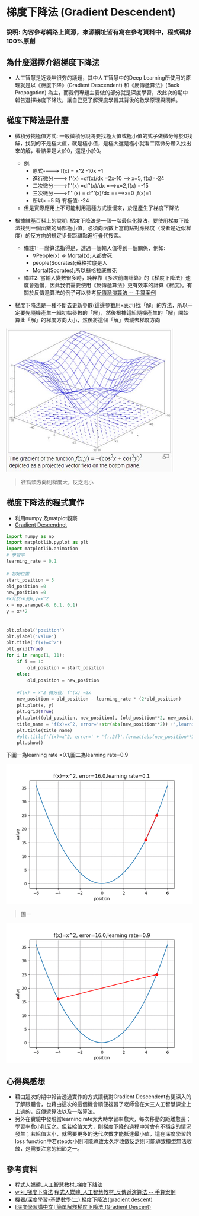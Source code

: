 # 梯度下降法 (Gradient Descendent)
### 說明: 內容參考網路上資源，來源網址皆有寫在參考資料中，程式碼非100%原創

## 為什麼選擇介紹梯度下降法 

* 人工智慧是近幾年很夯的議題，其中人工智慧中的Deep Learning所使用的原理就是以《梯度下降》(Gradient Descendent) 和《反傳遞算法》(Back Propagation) 為主，而我們專題主要做的部分就是深度學習，故此次的期中報告選擇梯度下降法，讓自己更了解深度學習其背後的數學原理與關係。

## 梯度下降法是什麼
* 微積分找極值方式: 一般微積分說將要找極大值或極小值的式子做微分等於0找解，找到的不是極大值，就是極小值，是極大還是極小就看二階微分帶入找出來的解，看結果是大於0，還是小於0。
    * 例:
        * 原式----> f(x) = x^2 -10x +1
        * 進行微分---> f'(x) =df(x)/dx =2x-10 ==> x=5, f(x)=-24
        * 二次微分--->f''(x) =df'(x)/dx ===>x=2,f(x) =-15
        * 三次微分--->f'''(x) = df''(x)/dx ====>x=0 ,f(x)=1
        * 所以x =5 時 有極值: -24
    * 但是實際應用上不可能利用這種方式慢慢來，於是產生了梯度下降法
    
* 根據維基百科上的說明: 梯度下降法是一個一階最佳化算法，要使用梯度下降法找到一個函數的局部極小值，必須向函數上當前點對應梯度（或者是近似梯度）的反方向的規定步長距離點進行疊代搜索。
    * 備註1: 一階算法指得是，透過一個輸入值得到一個關係，例如:
        * ∀People(x) => Mortal(x);人都會死
        * people(Socrates);蘇格拉底是人
        * Mortal(Socrates);所以蘇格拉底會死
    * 備註2: 當輸入變數很多時，純粹靠《多次前向計算》的《梯度下降法》速度會過慢，因此我們需要使用《反傳遞算法》更有效率的計算《梯度》。有關於反傳遞算法的例子可以參考[反傳遞演算法 -- 手算案例](https://programmermedia.org/root/%E9%99%B3%E9%8D%BE%E8%AA%A0/%E8%AA%B2%E7%A8%8B/%E4%BA%BA%E5%B7%A5%E6%99%BA%E6%85%A7/07-neural/03-net/%E5%8F%8D%E5%82%B3%E9%81%9E%E6%BC%94%E7%AE%97%E6%B3%95%E6%89%8B%E7%AE%97%E6%A1%88%E4%BE%8B.md)

* 梯度下降法是一種不斷去更新參數(這邊參數用x表示)找「解」的方法，所以一定要先隨機產生一組初始參數的「解」，然後根據這組隨機產生的「解」開始算此「解」的梯度方向大小，然後將這個「解」去減去梯度方向


![梯度圖片](https://github.com/cycyucheng1010/sa110a/blob/master/mid_tern/img/img1.jpg)
>往箭頭方向則梯度大，反之則小

## 梯度下降法的程式實作
* 利用numpy 及matplot觀察
* [Gradient Descendnet](/code/gd2.py)
``` python
import numpy as np
import matplotlib.pyplot as plt
import matplotlib.animation
# 學習率
learning_rate = 0.1

# 初始位置
start_position = 5
old_position =0
new_position =0
#x介於-6到6,y=x^2
x = np.arange(-6, 6.1, 0.1)
y = x**2


plt.xlabel('position')
plt.ylabel('value')
plt.title('f(x)=x^2')
plt.grid(True)
for i in range(1, 11):
    if i == 1:
        old_position = start_position
    else:
        old_position = new_position
    
    #f(x) = x^2 微分後: f'(x) =2x
    new_position = old_position - learning_rate * (2*old_position)
    plt.plot(x, y)
    plt.grid(True)
    plt.plot((old_position, new_position), (old_position**2, new_position**2), 'ro-')
    title_name = 'f(x)=x^2, error='+str(abs(new_position**2)) +',learning rate='+str(learning_rate)
    plt.title(title_name)
    #plt.title('f(x)=x^2, error=' + '{:.2f}'.format(abs(new_position**2)) +',learning rate='+'{:2.f}'.format(learning_rate))
    plt.show()
```
下圖一為learning rate =0.1,圖二為learning rate=0.9

![learning rate =0.1](img/output_ema4yj.gif)
>圖一

![learning rate =0.9](img/Webp.net-gifmaker.gif)

## 心得與感想
* 藉由這次的期中報告透過實作的方式讓我對Gradient Descendent有更深入的了解跟體會，也藉由這次的這個機會順便複習了老師曾在大三人工智慧課堂上上過的，反傳遞算法以及一階算法。
* 另外在實驗中發現當learning rate太大時學習率愈大，每次移動的距離愈長；學習率愈小則反之。但若給值太大，則梯度下降的過程中常會有不穩定的情況發生；若給值太小，就需要更多的迭代次數才能抵達最小值，這在深度學習的loss function中若step太小則可能導致太久才收斂反之則可能導致模型無法收斂，是需要注意的細節之一。


## 參考資料
* [程式人媒體_人工智慧教材_梯度下降法](https://programmermedia.org/root/%E9%99%B3%E9%8D%BE%E8%AA%A0/%E8%AA%B2%E7%A8%8B/%E4%BA%BA%E5%B7%A5%E6%99%BA%E6%85%A7/07-neural/02-gradient/%E6%A2%AF%E5%BA%A6%E4%B8%8B%E9%99%8D%E6%B3%95.md)
* [wiki_梯度下降法](https://zh.wikipedia.org/wiki/%E6%A2%AF%E5%BA%A6%E4%B8%8B%E9%99%8D%E6%B3%95)
[程式人媒體_人工智慧教材_反傳遞演算法 -- 手算案例](https://programmermedia.org/root/%E9%99%B3%E9%8D%BE%E8%AA%A0/%E8%AA%B2%E7%A8%8B/%E4%BA%BA%E5%B7%A5%E6%99%BA%E6%85%A7/07-neural/03-net/%E5%8F%8D%E5%82%B3%E9%81%9E%E6%BC%94%E7%AE%97%E6%B3%95%E6%89%8B%E7%AE%97%E6%A1%88%E4%BE%8B.md)
* [機器/深度學習-基礎數學(二):梯度下降法(gradient descent)](https://chih-sheng-huang821.medium.com/%E6%A9%9F%E5%99%A8%E5%AD%B8%E7%BF%92-%E5%9F%BA%E7%A4%8E%E6%95%B8%E5%AD%B8-%E4%BA%8C-%E6%A2%AF%E5%BA%A6%E4%B8%8B%E9%99%8D%E6%B3%95-gradient-descent-406e1fd001f)
* [[深度學習講中文] 簡單解釋梯度下降法 (Gradient Descent)](https://medium.com/@arlen.mg.lu/%E6%B7%B1%E5%BA%A6%E5%AD%B8%E7%BF%92%E8%AC%9B%E4%B8%AD%E6%96%87-gradient-descent-b2a658815c72)
